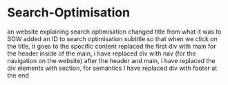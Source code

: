 # Search-Optimisation
an website explaining search optimisation 
changed title from what it was to SOW
added an ID to search optimisation subtitle so that when we click on the title, it goes to the specific content
replaced the first div with main for the header
inside of the main, i have replaced div with nav (for the navigation on the website)
after the header and main, i have replaced the div elements with section, for semantics
I have replaced div with footer at the end